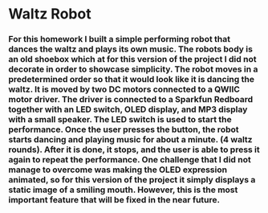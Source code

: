 # Waltz Robot

### For this homework I built a simple performing robot that dances the waltz and plays its own music. The robots body is an old shoebox which at for this version of the project I did not decorate in order to showcase simplicity. The robot moves in a predetermined order so that it would look like it is dancing the waltz. It is moved by two DC motors connected to a QWIIC motor driver. The driver is connected to a Sparkfun Redboard together with an LED switch, OLED display, and MP3 display with a small speaker. The LED switch is used to start the performance. Once the user presses the button, the robot starts dancing and playing music for about a minute. (4 waltz rounds). After it is done, it stops, and the user is able to press it again to repeat the performance. One challenge that I did not manage to overcome was making the OLED expression animated, so for this version of the project it simply displays a static image of a smiling mouth. However, this is the most important feature that will be fixed in the near future.
